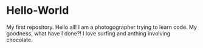 # Hello-World
My first repository.
Hello all!
I am a photogographer trying to learn code.
My goodness, what have I done?!
I love surfing and anthing involving chocolate.
